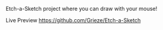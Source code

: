 Etch-a-Sketch project where you can draw with your mouse!

Live Preview https://github.com/Grieze/Etch-a-Sketch
